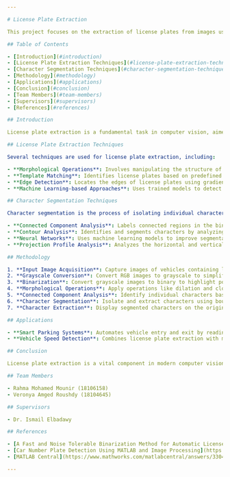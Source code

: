 ```yaml
---

# License Plate Extraction

This project focuses on the extraction of license plates from images using various computer vision and image processing techniques. The goal is to automate the reading and recognition of license plates, which is crucial in applications like smart parking systems, vehicle speed detection, and other intelligent transportation systems.

## Table of Contents

- [Introduction](#introduction)
- [License Plate Extraction Techniques](#license-plate-extraction-techniques)
- [Character Segmentation Techniques](#character-segmentation-techniques)
- [Methodology](#methodology)
- [Applications](#applications)
- [Conclusion](#conclusion)
- [Team Members](#team-members)
- [Supervisors](#supervisors)
- [References](#references)

## Introduction

License plate extraction is a fundamental task in computer vision, aimed at automatically reading license plates from images captured by cameras. The process involves various methods to accurately locate and extract license plates, improving efficiency in smart city applications.

## License Plate Extraction Techniques

Several techniques are used for license plate extraction, including:

- **Morphological Operations**: Involves manipulating the structure of the image through dilation, erosion, opening, and closing to enhance features and connect edges.
- **Template Matching**: Identifies license plates based on predefined patterns.
- **Edge Detection**: Locates the edges of license plates using gradients and other edge-detection algorithms.
- **Machine Learning-based Approaches**: Uses trained models to detect and extract license plates from images.

## Character Segmentation Techniques

Character segmentation is the process of isolating individual characters from the extracted license plates, which is crucial for accurate recognition. Common methods include:

- **Connected Component Analysis**: Labels connected regions in the binary image to segment individual characters based on size and shape.
- **Contour Analysis**: Identifies and segments characters by analyzing the contours of objects in the image.
- **Neural Networks**: Uses machine learning models to improve segmentation accuracy.
- **Projection Profile Analysis**: Analyzes the horizontal and vertical profiles of the image to identify and segment characters.

## Methodology

1. **Input Image Acquisition**: Capture images of vehicles containing license plates.
2. **Grayscale Conversion**: Convert RGB images to grayscale to simplify processing.
3. **Binarization**: Convert grayscale images to binary to highlight potential license plate regions.
4. **Morphological Operations**: Apply operations like dilation and closing to connect edges and form license plate candidates.
5. **Connected Component Analysis**: Identify individual characters based on size, shape, and connectivity.
6. **Character Segmentation**: Isolate and extract characters using bounding box analysis.
7. **Character Extraction**: Display segmented characters on the original image, showcasing the extraction process.

## Applications

- **Smart Parking Systems**: Automates vehicle entry and exit by reading license plates to manage parking spots, monitor parking duration, and enforce regulations.
- **Vehicle Speed Detection**: Combines license plate extraction with motion analysis to estimate vehicle speed, enhancing traffic management and safety.

## Conclusion

License plate extraction is a vital component in modern computer vision applications, enhancing efficiency and security in smart city environments. The systematic approach includes preprocessing, localization, segmentation, and post-processing to accurately extract license plates from images.

## Team Members

- Rahma Mohamed Mounir (18106158)
- Veronya Amged Roushdy (18104645)

## Supervisors

- Dr. Ismail Elbadawy

## References

- [A Fast and Noise Tolerable Binarization Method for Automatic License Plate Recognition](https://doi.org/10.3390/sym12081374)
- [Car Number Plate Detection Using MATLAB and Image Processing](https://circuitdigest.com/tutorial/vehicle-number-plate-detection-using-matlab-and-image-processing)
- [MATLAB Central](https://www.mathworks.com/matlabcentral/answers/330487-i-have-extracted-the-number-plate-from-a-car-now-how-can-i-segment-the-characters-need-some-code)

---
```

